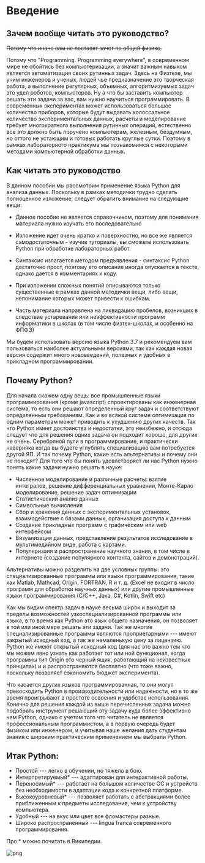 # Введение

## Зачем вообще читать это руководство?

<s>Потому что иначе вам не поставят зачет по общей физике.</s>

Потому что "Programming. Programming everywhere", в современном мире не обойтись без компьютеризации, а значит важным навыком является автоматизация своих рутинных задач. Здесь на Физтехе, мы учим инженеров и ученых, людей чье предназначение это творческая работа, а выполнение регулярных, объемных, алгоритмизуемых задач это удел роботов, компьютеров. Ну а что бы заставить компьютер решать эти задачи за вас, вам нужно научиться программировать.
В современных экспериментах может использоваться большое количество приборов, которые будут выдавать колоссальное количество экспериментальных данных, расчеты и моделирование требует многократного выполнения рутинных операций, естественно все это должно быть поручено компьютерам, железным, бездумным, но оттого не устающим и готовых работать круглые сутки. Поэтому в рамках лабораторного практикума мы познакомимся с некоторыми методами компьютерной обработки данных.

## Как читать это руководство

В данном пособии мы рассмотрим применение языка Python для анализа данных. Поскольку в рамках методички трудно сделать полноценное изложение, следует обратить внимание на следующие вещи:

* Данное пособие не является справочником, поэтому для понимания материала нужно  изучать его последовательно

* Изложение идет очень кратко и поверхностно, но все же является самодостаточным - изучив туториалы, вы сможете использовать Python при обработке лабораторных работ.

* Синтаксис излагается методом предъявления - синтаксис Python достаточно прост, поэтому его описание иногда опускается в тексте, однако дается в комментариях к коду.

* При изложении сложных понятий описываются только существенные в рамках данной методички вещи, либо вещи, непонимание которых может привести к ошибкам.

* Часть материала направлена на ликвидацию пробелов, возникших в следствие устаревания или неэффективности программ информатики в школах (в том числе физтех-школах, и особенно на ФПФЭ)

Мы будем использовать версию языка Python 3.7 и рекомендуем вам пользоваться наиболее актуальными версиями, так как каждая новая версия содержит много нововведений, полезных и удобных в прикладном программировании.

## Почему Python?

Для начала скажем одну вещь: все промышленные языки программирования  (кроме javascript) спроектированы как инженерная система, то есть они решают определенный круг задач и соответствуют определенным требованиям. Как и во всякой системе оптимизация по одним параметрам может приводить к ухудшению других качеств. Так что Python имеет достоинства и недостатки, это неизбежно, и отсюда следует что для решения одних задача он подходит хорошо, для других не очень. Серебряной пули в программирование, и практически наверняка когда вы будете углублять специализацию вам потребуется другой ЯП.
И так почему Python, какие есть альтернативы и почему они не походят?
Для того что бы понять удовлетворяет ли нас Python нужно понять какие задачи нужно решать в науке:

* Численное моделирование и различные расчеты: взятие интегралов, решение дифференциальных уравнении, Монте-Карло моделирование, решение задач оптимизации
* Статистический анализ данных
* Символьные вычисления
* Сбор и хранения данных с экспериментальных установок, взаимодействие с базами данных, организация доступа к данным
* Создание прикладных программ с графическим или web интерфейсом
* Визуализация данных, представление результатов исследование в мультимедийном виде, работа с картами.
* Популяризаия и распространение научного знания, в том числе в интернете (создание популярного контента, сайтов и демонстраций).

 Альтернативы можно разделить на две условных группы: это специализированные программы или языки программирования, такие как Matlab, Mathcad, Origin, FORTRAN, R и т. д. (Excel не входит в число программ для обработки научных данных) или другие промышленные языки программирования (C/C++, Java, C#, Kotlin, Swift etc)

Как мы видим спектр задач в науке весьма широк и выходит за пределы возможностей узкоспециализированной программы или языка, в то время как Python это язык общего назначения, он позволяет в той или иной мере решать эти задачи. Так же многие специализированные программы
 являются проприетарными --- имеют закрытый исходный код, а так же немаленькую цену за лицензию. Python же имеют открытый исходный код (для нас это важно тем что мы можем явно узнать как работает тот или ной функционал, когда программы тип Origin это черный ящик, работающий на неизвестных принципах) и и распространяются бесплатно (что тоже важно, поскольку позволяет сэкономить бюджет эксперимента).

 Что касается других языков программированная, то они могут превосходить Python в производительности или надежности, но в то же время проигрывают в простоте освоения и удобстве использования.
 Конечно для решения каждой из выше перечисленных задача можно подобрать инструмент решающий эту задачу куда более эффективно чем Python, однако с учетом того что читатель не является профессиональным программистом, а в первую очередь будет физиком или инженером, и учитывая наше желания дать студентам знания с широким практическим применением мы выбрали Python.
 
## Итак Python:

* Простой --- легко в обучении, но тяжело в бою.
* Интерпретируемый* --- адаптирован для интерактивной работы.
* Переносимый* --- работает на большом количестве ОС и устройств без необходимости в адаптации кода к конкретной платформе.
* Высокоуровневый* --- позволяет работать с абстракциями более приближенным к предметы исследования, чем к устройству компьютера.
* Удобный --- на вкус или цвет все фломастеры разные.
* Широко распространенный --- lingua franca современного программирования.

Про * можно почитать в Википедии.

![png](https://xkcd.ru/i/353_v1.png)
